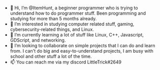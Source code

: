 - 👋 Hi, I’m @ItemHunt, a beginner programmer who is trying to understand how to do programmer stuff. Been programming and studying for more than 5 months already. 
- 👀 I’m interested in studying computer related stuff, gaming, cybersecurity-related things, and Linux.
- 🌱 I’m currently learning a lot of stuff like Linux, C++, Javascript, GDScript, and networking. 
- 💞️ I’m looking to collaborate on simple projects that I can do and learn from. I can't do big and easy-to-understand projects, I am busy with school and other stuff a lot of the time. 
- 📫 You can reach me via my discord LittleTrick#2649

<!---
ItemHunt/ItemHunt is a ✨ special ✨ repository because its `README.md` (this file) appears on your GitHub profile.
You can click the Preview link to take a look at your changes.
--->
